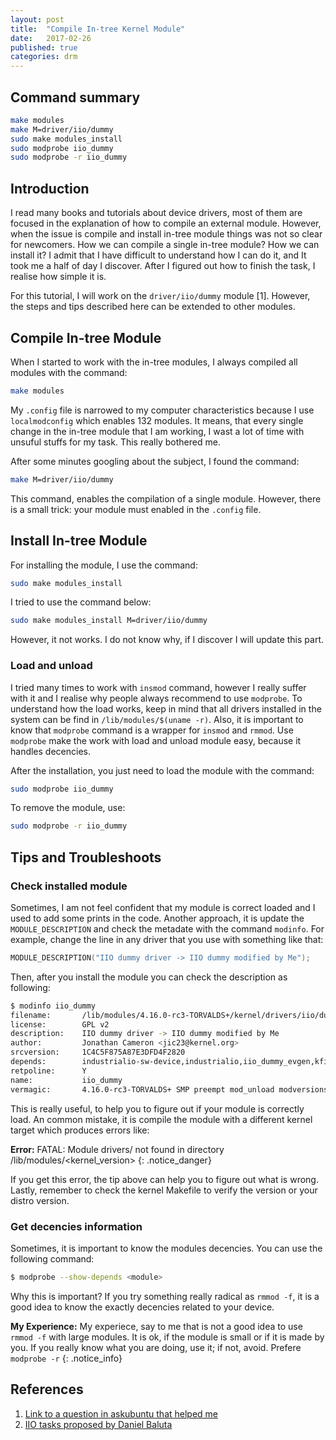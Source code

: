 ```yaml
---
layout: post
title:  "Compile In-tree Kernel Module"
date:   2017-02-26
published: true
categories: drm
---
```


[//]: <> (TODO: REVISAR)

## Command summary

```bash
make modules
make M=driver/iio/dummy
sudo make modules_install
sudo modprobe iio_dummy
sudo modprobe -r iio_dummy
```

## Introduction

I read many books and tutorials about device drivers, most of them are focused in the explanation of how to compile an external module. However, when the issue is compile and install in-tree module things was not so clear for newcomers. How we can compile a single in-tree module? How we can install it? I admit that I have difficult to understand how I can do it, and It took me a half of day I discover. After I figured out how to finish the task, I realise how simple it is.

For this tutorial, I will work on the `driver/iio/dummy` module [1]. However, the steps and tips described here can be extended to other modules.

## Compile In-tree Module

When I started to work with the in-tree modules, I always compiled all modules with the command:

```bash
make modules
```

My `.config` file is narrowed to my computer characteristics because I use `localmodconfig` which enables 132 modules. It means, that every single change in the in-tree module that I am working, I wast a lot of time with unsuful stuffs for my task. This really bothered me.

After some minutes googling about the subject, I found the command:

```bash
make M=driver/iio/dummy
```

This command, enables the compilation of a single module. However, there is a small trick: your module must enabled in the `.config` file.

## Install In-tree Module

For installing the module, I use the command:

```bash
sudo make modules_install
```

I tried to use the command below:

```bash
sudo make modules_install M=driver/iio/dummy
```

However, it not works. I do not know why, if I discover I will update this part.

### Load and unload

I tried many times to work with `insmod` command, however I really suffer with it and I realise why people always recommend to use `modprobe`. To understand how the load works, keep in mind that all drivers installed in the system can be find in `/lib/modules/$(uname -r)`. Also, it is important to know that `modprobe` command is a wrapper for `insmod` and `rmmod`. Use `modprobe` make the work with load and unload module easy, because it handles decencies.

After the installation, you just need to load the module with the command:

```bash
sudo modprobe iio_dummy
```

To remove the module, use:

```bash
sudo modprobe -r iio_dummy
```

## Tips and Troubleshoots

### Check installed module

Sometimes, I am not feel confident that my module is correct loaded and I used to add some prints in the code. Another approach, it is update the `MODULE_DESCRIPTION` and check the metadate with the command `modinfo`. For example, change the line in any driver that you use with something like that:

```c
MODULE_DESCRIPTION("IIO dummy driver -> IIO dummy modified by Me");
```

Then, after you install the module you can check the description as following:

```bash
$ modinfo iio_dummy
filename:       /lib/modules/4.16.0-rc3-TORVALDS+/kernel/drivers/iio/dummy/iio_dummy.ko.xz
license:        GPL v2
description:    IIO dummy driver -> IIO dummy modified by Me
author:         Jonathan Cameron <jic23@kernel.org>
srcversion:     1C4C5F875A87E3DFD4F2820
depends:        industrialio-sw-device,industrialio,iio_dummy_evgen,kfifo_buf
retpoline:      Y
name:           iio_dummy
vermagic:       4.16.0-rc3-TORVALDS+ SMP preempt mod_unload modversions
```

This is really useful, to help you to figure out if your module is correctly load. An common mistake, it is compile the module with a different kernel target which produces errors like:

**Error:**
FATAL: Module drivers/<path> not found in directory /lib/modules/<kernel_version>
{: .notice_danger}

If you get this error, the tip above can help you to figure out what is wrong. Lastly, remember to check the kernel Makefile to verify the version or your distro version.

### Get decencies information

Sometimes, it is important to know the modules decencies. You can use the following command:

```bash
$ modprobe --show-depends <module>
```

Why this is important? If you try something really radical as `rmmod -f`, it is a good idea to know the exactly decencies related to your device.

**My Experience:**
My experiece, say to me that is not a good idea to use `rmmod -f` with large modules. It is ok, if the module is small or if it is made by you. If you really know what you are doing, use it; if not, avoid. Prefere `modprobe -r`
{: .notice_info}

## References

1. [Link to a question in askubuntu that helped me](https://askubuntu.com/questions/168279/how-do-i-build-a-single-in-tree-kernel-module)
2. [IIO tasks proposed by Daniel Baluta](https://kernelnewbies.org/IIO_tasks)
